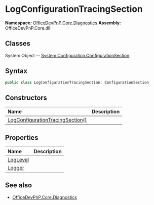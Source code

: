 # LogConfigurationTracingSection

**Namespace:** [OfficeDevPnP.Core.Diagnostics](OfficeDevPnP.Core.Diagnostics.md)
**Assembly:** OfficeDevPnP.Core.dll
## Classes
System.Object
-- [System.Configuration.ConfigurationSection](System.Configuration.ConfigurationSection.md)
## Syntax
```C#
public class LogConfigurationTracingSection: ConfigurationSection
```
## Constructors
|**Name**|**Description**|
|:-----|:-----|
| [LogConfigurationTracingSection()](LogConfigurationTracingSectionconstructor1details.md) | 
## Properties
|**Name**|**Description**|
|:-----|:-----|
| [LogLevel](LogConfigurationTracingSection.LogLevel.md) | 
| [Logger](LogConfigurationTracingSection.Logger.md) | 
## See also
- [OfficeDevPnP.Core.Diagnostics](OfficeDevPnP.Core.Diagnostics.md)

